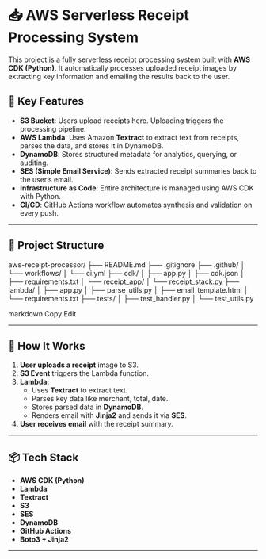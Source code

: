 
# 📥 AWS Serverless Receipt Processing System

This project is a fully serverless receipt processing system built with **AWS CDK (Python)**. It automatically processes uploaded receipt images by extracting key information and emailing the results back to the user.

## 🔧 Key Features

- **S3 Bucket**: Users upload receipts here. Uploading triggers the processing pipeline.
- **AWS Lambda**: Uses Amazon **Textract** to extract text from receipts, parses the data, and stores it in DynamoDB.
- **DynamoDB**: Stores structured metadata for analytics, querying, or auditing.
- **SES (Simple Email Service)**: Sends extracted receipt summaries back to the user’s email.
- **Infrastructure as Code**: Entire architecture is managed using AWS CDK with Python.
- **CI/CD**: GitHub Actions workflow automates synthesis and validation on every push.

---

## 📁 Project Structure

aws-receipt-processor/
├── README.md
├── .gitignore
├── .github/
│ └── workflows/
│ └── ci.yml
├── cdk/
│ ├── app.py
│ ├── cdk.json
│ ├── requirements.txt
│ └── receipt_app/
│ └── receipt_stack.py
├── lambda/
│ ├── app.py
│ ├── parse_utils.py
│ ├── email_template.html
│ └── requirements.txt
├── tests/
│ ├── test_handler.py
│ └── test_utils.py

markdown
Copy
Edit

---

## 🚀 How It Works

1. **User uploads a receipt** image to S3.
2. **S3 Event** triggers the Lambda function.
3. **Lambda**:
   - Uses **Textract** to extract text.
   - Parses key data like merchant, total, date.
   - Stores parsed data in **DynamoDB**.
   - Renders email with **Jinja2** and sends it via **SES**.
4. **User receives email** with the receipt summary.

---

## 📦 Tech Stack

- **AWS CDK (Python)**
- **Lambda**
- **Textract**
- **S3**
- **SES**
- **DynamoDB**
- **GitHub Actions**
- **Boto3 + Jinja2**

---
